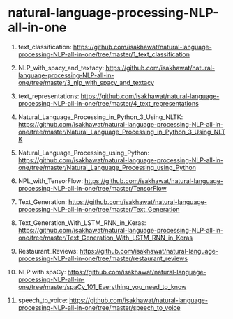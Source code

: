 # natural-language-processing-NLP-all-in-one

1. text_classification: https://github.com/isakhawat/natural-language-processing-NLP-all-in-one/tree/master/1_text_classification

2. NLP_with_spacy_and_textacy: https://github.com/isakhawat/natural-language-processing-NLP-all-in-one/tree/master/3_nlp_with_spacy_and_textacy

3. text_representations: https://github.com/isakhawat/natural-language-processing-NLP-all-in-one/tree/master/4_text_representations

4. Natural_Language_Processing_in_Python_3_Using_NLTK: https://github.com/isakhawat/natural-language-processing-NLP-all-in-one/tree/master/Natural_Language_Processing_in_Python_3_Using_NLTK

5. Natural_Language_Processing_using_Python: https://github.com/isakhawat/natural-language-processing-NLP-all-in-one/tree/master/Natural_Language_Processing_using_Python

6. NPL_with_TensorFlow: https://github.com/isakhawat/natural-language-processing-NLP-all-in-one/tree/master/TensorFlow

7. Text_Generation: https://github.com/isakhawat/natural-language-processing-NLP-all-in-one/tree/master/Text_Generation

8. Text_Generation_With_LSTM_RNN_in_Keras: https://github.com/isakhawat/natural-language-processing-NLP-all-in-one/tree/master/Text_Generation_With_LSTM_RNN_in_Keras

9. Restaurant_Reviews: https://github.com/isakhawat/natural-language-processing-NLP-all-in-one/tree/master/restaurant_reviews

10. NLP with spaCy: https://github.com/isakhawat/natural-language-processing-NLP-all-in-one/tree/master/spaCy_101_Everything_you_need_to_know

11. speech_to_voice: https://github.com/isakhawat/natural-language-processing-NLP-all-in-one/tree/master/speech_to_voice
